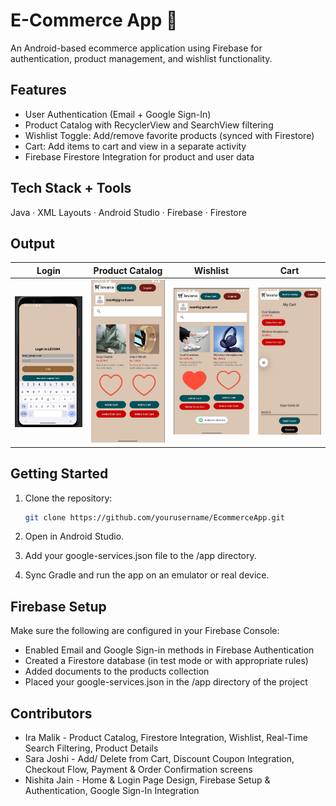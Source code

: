 # E-Commerce App 🛒

An Android-based ecommerce application using Firebase for authentication, product management, and wishlist functionality.

## Features
- User Authentication (Email + Google Sign-In)
- Product Catalog with RecyclerView and SearchView filtering
- Wishlist Toggle: Add/remove favorite products (synced with Firestore)
- Cart: Add items to cart and view in a separate activity
- Firebase Firestore Integration for product and user data

## Tech Stack + Tools
Java · XML Layouts · Android Studio · Firebase · Firestore

## Output
| Login | Product Catalog | Wishlist | Cart |
|-------|------------------|----------|------|
| ![Login](screenshots/login.png) | ![Catalog](screenshots/productcatalog.png) | ![Wishlist](screenshots/addtowishlist.png) | ![Cart](screenshots/cart.png) |

## Getting Started

1. Clone the repository:
   ```bash
   git clone https://github.com/yourusername/EcommerceApp.git
2. Open in Android Studio.

3. Add your google-services.json file to the /app directory.

4. Sync Gradle and run the app on an emulator or real device.

## Firebase Setup
Make sure the following are configured in your Firebase Console:

- Enabled Email and Google Sign-in methods in Firebase Authentication
- Created a Firestore database (in test mode or with appropriate rules)
- Added documents to the products collection
- Placed your google-services.json in the /app directory of the project

## Contributors
- Ira Malik - Product Catalog, Firestore Integration, Wishlist, Real-Time Search Filtering, Product Details
- Sara Joshi - Add/ Delete from Cart, Discount Coupon Integration, Checkout Flow, Payment & Order Confirmation screens
- Nishita Jain - Home & Login Page Design, Firebase Setup & Authentication, Google Sign-In Integration
